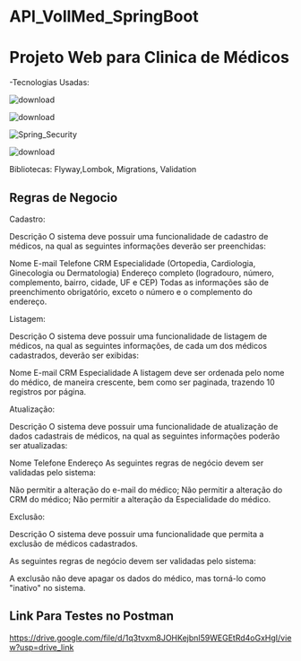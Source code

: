 # API_VollMed_SpringBoot

# Projeto Web para Clinica de Médicos

-Tecnologias Usadas:

![download](https://github.com/ygorkwan2001/API_VollMed_SpringBoot/assets/88592898/9ecacac2-c692-49cb-b5a1-f59dd5168a6a)

![download](https://github.com/ygorkwan2001/API_VollMed_SpringBoot/assets/88592898/687599c2-6561-4a64-831e-b76cd80a9afc)

![Spring_Security](https://github.com/ygorkwan2001/API_VollMed_SpringBoot/assets/88592898/5c60ac06-a424-4da4-9cd0-97e8afe4be82)

![download](https://github.com/ygorkwan2001/API_VollMed_SpringBoot/assets/88592898/55c7f0c1-b830-4a06-a587-f1705bb35ece)


Bibliotecas: Flyway,Lombok, Migrations, Validation

## Regras de Negocio

Cadastro:

Descrição
O sistema deve possuir uma funcionalidade de cadastro de médicos, na qual as seguintes informações deverão ser preenchidas:

Nome
E-mail
Telefone
CRM
Especialidade (Ortopedia, Cardiologia, Ginecologia ou Dermatologia)
Endereço completo (logradouro, número, complemento, bairro, cidade, UF e CEP)
Todas as informações são de preenchimento obrigatório, exceto o número e o complemento do endereço.

Listagem:

Descrição
O sistema deve possuir uma funcionalidade de listagem de médicos, na qual as seguintes informações, de cada um dos médicos cadastrados, deverão ser exibidas:

Nome
E-mail
CRM
Especialidade
A listagem deve ser ordenada pelo nome do médico, de maneira crescente, bem como ser paginada, trazendo 10 registros por página.

Atualização:


Descrição
O sistema deve possuir uma funcionalidade de atualização de dados cadastrais de médicos, na qual as seguintes informações poderão ser atualizadas:

Nome
Telefone
Endereço
As seguintes regras de negócio devem ser validadas pelo sistema:

Não permitir a alteração do e-mail do médico;
Não permitir a alteração do CRM do médico;
Não permitir a alteração da Especialidade do médico.


Exclusão:

Descrição
O sistema deve possuir uma funcionalidade que permita a exclusão de médicos cadastrados.

As seguintes regras de negócio devem ser validadas pelo sistema:

A exclusão não deve apagar os dados do médico, mas torná-lo como "inativo" no sistema.

## Link Para Testes no Postman

https://drive.google.com/file/d/1q3tvxm8JOHKejbnI59WEGEtRd4oGxHgI/view?usp=drive_link
